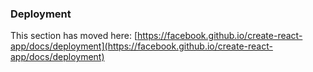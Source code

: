 ### Deployment

This section has moved here: [https://facebook.github.io/create-react-app/docs/deployment](https://facebook.github.io/create-react-app/docs/deployment)